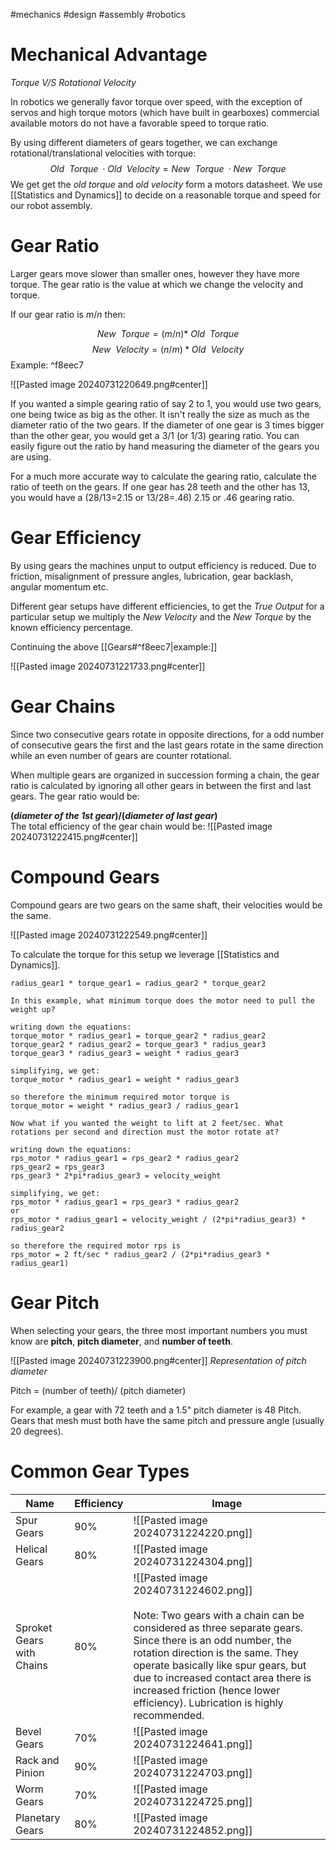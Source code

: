 #mechanics #design #assembly #robotics 

# Mechanical Advantage
*Torque V/S Rotational Velocity*

In robotics we generally favor torque over speed, with the exception of servos and high torque motors (which have built in gearboxes) commercial available motors do not have a favorable speed to torque ratio.  

By using different diameters of gears together, we can exchange rotational/translational velocities with torque: 
$$
Old\ \ Torque \; \cdot Old\ \ Velocity = New \ \ Torque \; \cdot New\ \ Torque
$$
We get get the *old torque* and *old velocity* form a motors datasheet. 
We use [[Statistics and Dynamics]] to decide on a reasonable torque and speed for our robot assembly. 

# Gear Ratio

Larger gears move slower than smaller ones, however they have more torque. 
The gear ratio is the value at which we change the velocity and torque. 

If our gear ratio is $m/n$ then:

$$
New\ \ Torque = (m/n)*\ Old \ \ Torque
$$
$$
New\ \ Velocity = (n/m) *Old \ \ Velocity  
$$
Example:  ^f8eec7

![[Pasted image 20240731220649.png#center]]

If you wanted a simple gearing ratio of say 2 to 1, you would use two gears, one being twice as big as the other. It isn't really the size as much as the diameter ratio of the two gears. If the diameter of one gear is 3 times bigger than the other gear, you would get a 3/1 (or 1/3) gearing ratio. You can easily figure out the ratio by hand measuring the diameter of the gears you are using.

For a much more accurate way to calculate the gearing ratio, calculate the ratio of teeth on the gears. If one gear has 28 teeth and the other has 13, you would have a (28/13=2.15 or 13/28=.46) 2.15 or .46 gearing ratio.

# Gear Efficiency 

By using gears the machines unput to output efficiency is reduced. Due to friction, misalignment of pressure angles, lubrication, gear backlash, angular momentum etc. 

Different gear setups have different efficiencies, to get the *True Output* for a particular setup we multiply the *New Velocity* and the *New Torque* by the known efficiency percentage.

Continuing the above [[Gears#^f8eec7|example:]]

![[Pasted image 20240731221733.png#center]]
# Gear Chains

Since two consecutive gears rotate in opposite directions, for a odd number of consecutive gears the first and the last gears rotate in the same direction while an even number of gears are counter rotational. 

When multiple gears are organized in succession forming a chain, the gear ratio is calculated by ignoring all other gears in between the first and last gears. The gear ratio would be:

**(*diameter of the 1st gear*)/(*diameter of last gear*)** 
\
The total efficiency of the gear chain would be: ![[Pasted image 20240731222415.png#center]]

# Compound Gears

Compound gears are two gears on the same shaft, their velocities would be the same. 

![[Pasted image 20240731222549.png#center]]

To calculate the torque for this setup we leverage [[Statistics and Dynamics]].

```
radius_gear1 * torque_gear1 = radius_gear2 * torque_gear2

In this example, what minimum torque does the motor need to pull the weight up?

writing down the equations:  
torque_motor * radius_gear1 = torque_gear2 * radius_gear2  
torque_gear2 * radius_gear2 = torque_gear3 * radius_gear3  
torque_gear3 * radius_gear3 = weight * radius_gear3

simplifying, we get:  
torque_motor * radius_gear1 = weight * radius_gear3

so therefore the minimum required motor torque is  
torque_motor = weight * radius_gear3 / radius_gear1

Now what if you wanted the weight to lift at 2 feet/sec. What rotations per second and direction must the motor rotate at?

writing down the equations:  
rps_motor * radius_gear1 = rps_gear2 * radius_gear2  
rps_gear2 = rps_gear3  
rps_gear3 * 2*pi*radius_gear3 = velocity_weight  

simplifying, we get:  
rps_motor * radius_gear1 = rps_gear3 * radius_gear2  
or  
rps_motor * radius_gear1 = velocity_weight / (2*pi*radius_gear3) * radius_gear2

so therefore the required motor rps is  
rps_motor = 2 ft/sec * radius_gear2 / (2*pi*radius_gear3 * radius_gear1)
```

# Gear Pitch 

When selecting your gears, the three most important numbers you must know are **pitch**, **pitch diameter**, and **number of teeth**.

![[Pasted image 20240731223900.png#center]]
                                *Representation of pitch diameter*

Pitch = (number of teeth)/ (pitch diameter)

For example, a gear with 72 teeth and a 1.5" pitch diameter is 48 Pitch. Gears that mesh must both have the same pitch and pressure angle (usually 20 degrees).

# Common Gear Types 

| Name                      | Efficiency | Image                                                                                                                                                                                                                                                                                                                                                    |
| ------------------------- | ---------- | -------------------------------------------------------------------------------------------------------------------------------------------------------------------------------------------------------------------------------------------------------------------------------------------------------------------------------------------------------- |
| Spur Gears                | 90%        | ![[Pasted image 20240731224220.png]]                                                                                                                                                                                                                                                                                                                     |
| Helical Gears             | 80%        | ![[Pasted image 20240731224304.png]]                                                                                                                                                                                                                                                                                                                     |
| Sproket Gears with Chains | 80%        | ![[Pasted image 20240731224602.png]]<br><br>Note: Two gears with a chain can be considered as three separate gears. Since there is an odd number, the rotation direction is the same. They operate basically like spur gears, but due to increased contact area there is increased friction (hence lower efficiency). Lubrication is highly recommended. |
| Bevel Gears               | 70%        | ![[Pasted image 20240731224641.png]]                                                                                                                                                                                                                                                                                                                     |
| Rack and Pinion           | 90%        | ![[Pasted image 20240731224703.png]]                                                                                                                                                                                                                                                                                                                     |
| Worm Gears                | 70%        | ![[Pasted image 20240731224725.png]]                                                                                                                                                                                                                                                                                                                     |
| Planetary Gears           | 80%        | ![[Pasted image 20240731224852.png]]                                                                                                                                                                                                                                                                                                                     |


